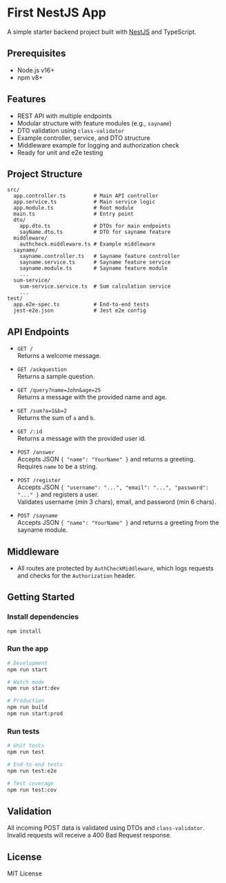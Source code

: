 # First NestJS App

A simple starter backend project built with [NestJS](https://nestjs.com/) and TypeScript.

## Prerequisites

- Node.js v16+
- npm v8+
  
## Features

- REST API with multiple endpoints
- Modular structure with feature modules (e.g., `sayname`)
- DTO validation using `class-validator`
- Example controller, service, and DTO structure
- Middleware example for logging and authorization check
- Ready for unit and e2e testing

## Project Structure

```
src/
  app.controller.ts         # Main API controller
  app.service.ts            # Main service logic
  app.module.ts             # Root module
  main.ts                   # Entry point
  dto/
    app.dto.ts              # DTOs for main endpoints
    sayName.dto.ts          # DTO for sayname feature
  middleware/
    authcheck.middleware.ts # Example middleware
  sayname/
    sayname.controller.ts   # Sayname feature controller
    sayname.service.ts      # Sayname feature service
    sayname.module.ts       # Sayname feature module
    ...
  sum-service/
    sum-service.service.ts  # Sum calculation service
    ...
test/
  app.e2e-spec.ts           # End-to-end tests
  jest-e2e.json             # Jest e2e config
```

## API Endpoints

- `GET /`  
  Returns a welcome message.

- `GET /askquestion`  
  Returns a sample question.

- `GET /query?name=John&age=25`  
  Returns a message with the provided name and age.

- `GET /sum?a=1&b=2`  
  Returns the sum of `a` and `b`.

- `GET /:id`  
  Returns a message with the provided user id.

- `POST /answer`  
  Accepts JSON `{ "name": "YourName" }` and returns a greeting.  
  Requires `name` to be a string.

- `POST /register`  
  Accepts JSON `{ "username": "...", "email": "...", "password": "..." }` and registers a user.  
  Validates username (min 3 chars), email, and password (min 6 chars).

- `POST /sayname`  
  Accepts JSON `{ "name": "YourName" }` and returns a greeting from the sayname module.

## Middleware

- All routes are protected by `AuthCheckMiddleware`, which logs requests and checks for the `Authorization` header.

## Getting Started

### Install dependencies

```sh
npm install
```

### Run the app

```sh
# Development
npm run start

# Watch mode
npm run start:dev

# Production
npm run build
npm run start:prod
```

### Run tests

```sh
# Unit tests
npm run test

# End-to-end tests
npm run test:e2e

# Test coverage
npm run test:cov
```

## Validation

All incoming POST data is validated using DTOs and `class-validator`. Invalid requests will receive a 400 Bad Request response.

## License

MIT License
